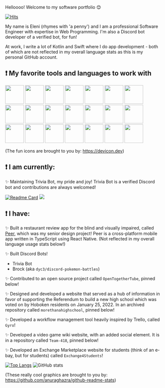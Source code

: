 <!--- ![Eleni's Logo](https://github.com/elenirotsides/My-Personal-Website/blob/dev/src/public/ER_logo.png?raw=true) --->
          
Helloooo! Welcome to my software portfolio :blush:

[![Hits](https://hits.seeyoufarm.com/api/count/incr/badge.svg?url=https%3A%2F%2Fgithub.com%2Felenirotsides%2Fhit-counter&count_bg=%23000000&title_bg=%23DD00D4&icon=github.svg&icon_color=%23E7E7E7&title=Visits&edge_flat=false)](https://hits.seeyoufarm.com)

My name is Eleni (rhymes with 'a penny') and I am a professional Software Engineer with expertise in Web Programming. I'm also a Discord bot developer of a verified bot, for fun!

At work, I write a lot of Kotlin and Swift where I do app development - both of which are not reflected in my overall language stats as this is my personal GitHub account.

## ❗ My favorite tools and languages to work with

<img src="https://cdn.jsdelivr.net/gh/devicons/devicon/icons/git/git-original.svg" height="60px" width="60px"/> <img src="https://cdn.jsdelivr.net/gh/devicons/devicon/icons/github/github-original.svg" height="60px" width="60px"/> <img src="https://cdn.jsdelivr.net/gh/devicons/devicon/icons/nodejs/nodejs-plain-wordmark.svg" height="60px" width="60px"/> <img src="https://cdn.jsdelivr.net/gh/devicons/devicon/icons/javascript/javascript-original.svg" height="60px" width="60px"/> <img src="https://cdn.jsdelivr.net/gh/devicons/devicon/icons/typescript/typescript-original.svg" height="60px" width="60px"/> <img src="https://cdn.jsdelivr.net/gh/devicons/devicon/icons/react/react-original-wordmark.svg" height="60px" width="60px"/> <img src="https://cdn.jsdelivr.net/gh/devicons/devicon/icons/nextjs/nextjs-original.svg" height="60px" width="60px"/> <img src="https://cdn.jsdelivr.net/gh/devicons/devicon/icons/express/express-original.svg" height="60px" width="60px"/> <img src="https://cdn.jsdelivr.net/gh/devicons/devicon/icons/bootstrap/bootstrap-plain-wordmark.svg" height="60px" width="60px"/> <img src="https://cdn.jsdelivr.net/gh/devicons/devicon/icons/docker/docker-plain-wordmark.svg" height="60px" width="60px"/> <img src="https://cdn.jsdelivr.net/gh/devicons/devicon/icons/discordjs/discordjs-original.svg" height="60px" width="60px"/> <img src="https://cdn.jsdelivr.net/gh/devicons/devicon/icons/jira/jira-original.svg" height="60px" width="60px"/> <img src="https://cdn.jsdelivr.net/gh/devicons/devicon/icons/mongodb/mongodb-plain-wordmark.svg" height="60px" width="60px"/> <img src="https://cdn.jsdelivr.net/gh/devicons/devicon/icons/npm/npm-original-wordmark.svg" height="60px" width="60px"/> <img src="https://cdn.jsdelivr.net/gh/devicons/devicon/icons/yarn/yarn-original-wordmark.svg" height="60px" width="60px"/> <img src="https://cdn.jsdelivr.net/gh/devicons/devicon/icons/vscode/vscode-original.svg" height="60px" width="60px"/> <img src="https://cdn.jsdelivr.net/gh/devicons/devicon/icons/kotlin/kotlin-plain-wordmark.svg" height="60px" width="60px"/> <img src="https://cdn.jsdelivr.net/gh/devicons/devicon/icons/androidstudio/androidstudio-original.svg" height="60px" width="60px"/> <img src="https://cdn.jsdelivr.net/gh/devicons/devicon/icons/swift/swift-original.svg" height="60px" width="60px"/> <img src="https://cdn.jsdelivr.net/gh/devicons/devicon/icons/xcode/xcode-original.svg" height="60px" width="60px"/> <img src="https://cdn.jsdelivr.net/gh/devicons/devicon/icons/python/python-original.svg" height="60px" width="60px"/>
          
(The fun icons are brought to you by: https://devicon.dev)
    
## ❗ I am currently:

✨ Maintaining Trivia Bot, my pride and joy! Trivia Bot is a verified Discord bot and contributions are always welcomed!

[![Readme Card](https://github-readme-stats.vercel.app/api/pin/?username=elenirotsides&repo=Trivia-Bot&show_owner=true&theme=dracula)](https://github.com/elenirotsides/Trivia-Bot) <a href="https://top.gg/bot/831974682709721099"> <img src="https://top.gg/api/widget/831974682709721099.svg">
</a>

## ❗ I have:

✨ Built a restaurant review app for the blind and visually impaired, called [Peer](https://github.com/Peer-Stevens), which was my senior design project! Peer is a cross-platform mobile app written in TypeScript using React Native. (Not reflected in my overall language usage stats below!)

✨ Built Discord Bots!
- Trivia Bot
- Brock (aka `dyc3/discord-pokemon-battles`)

✨ Contributed to an open source project called `OpenTogetherTube`, pinned below!

✨ Designed and developed a website that served as a hub of information in favor of supporting the Referendum to build a new high school which was voted on by Hoboken residents on January 25, 2022. In an archived repository called `morethanahighschool`, pinned below!

✨ Developed a workflow management tool heavily inspired by Trello, called `Gyro`!

✨ Developed a video game wiki website, with an added social element. It is in a repository called `Team-418`, pinned below!

✨ Developed an Exchange Marketplace website for students (think of an e-bay, but for students) called `Exchange4Students`!

<!--✨ Written a Reverse Phone Lookup program that is intended for personal use! I will make my repo public once I am confident in its functionality. This will constantly be a work in progress, aimed to be continually improved with the latest technologies and techniques I'm learning. 
- The program is pretty much complete, but I think I'm going to refactor it to use Vue.js for kicks and giggles-->

[![Top Langs](https://github-readme-stats.vercel.app/api/top-langs/?username=elenirotsides&langs_count=8&layout=compact&hide=css,scss,makefile&theme=dracula)](https://github.com/anuraghazra/github-readme-stats) ![GitHub stats](https://github-readme-stats.vercel.app/api?username=elenirotsides&count_private=true&theme=dracula&show_icons=true)  

(These really cool graphics are brought to you by: https://github.com/anuraghazra/github-readme-stats)
